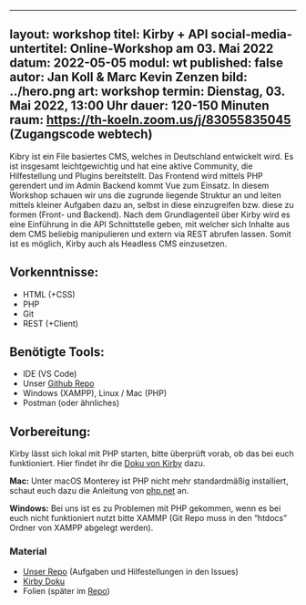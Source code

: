 
---
layout: workshop
titel: Kirby + API
social-media-untertitel: Online-Workshop am 03. Mai 2022
datum: 2022-05-05
modul: wt
published: false
autor: Jan Koll & Marc Kevin Zenzen
bild: ../hero.png
art: workshop
termin: Dienstag, 03. Mai 2022, 13:00 Uhr
dauer: 120-150 Minuten
raum: https://th-koeln.zoom.us/j/83055835045 (Zugangscode webtech)
---

Kibry ist ein File basiertes CMS, welches in Deutschland entwickelt wird. Es ist insgesamt leichtgewichtig und hat eine aktive Community, die Hilfestellung und Plugins bereitstellt. Das Frontend wird mittels PHP gerendert und im Admin Backend kommt Vue zum Einsatz. In diesem Workshop schauen wir uns die zugrunde liegende Struktur an und leiten mittels kleiner Aufgaben dazu an, selbst in diese einzugreifen bzw. diese zu formen (Front- und Backend). Nach dem Grundlagenteil über Kirby wird es eine Einführung in die API Schnittstelle geben, mit welcher sich Inhalte aus dem CMS beliebig manipulieren und extern via REST abrufen lassen. Somit ist es möglich, Kirby auch als Headless CMS einzusetzen.

## Vorkenntnisse:
- HTML (+CSS)
- PHP
- Git
- REST (+Client)

## Benötigte Tools:
- IDE (VS Code)
- Unser [Github Repo](https://github.com/JanKoll/kirby-api)
- Windows (XAMPP), Linux / Mac (PHP)
- Postman (oder ähnliches)

## Vorbereitung:
Kirby lässt sich lokal mit PHP starten, bitte überprüft vorab, ob das bei euch funktioniert. Hier findet ihr die [Doku von Kirby](https://getkirby.com/docs/guide/quickstart) dazu.

**Mac:** Unter macOS Monterey ist PHP nicht mehr standardmäßig installiert, schaut euch dazu die Anleitung von [php.net](https://www.php.net/manual/de/install.macosx.packages.php) an.

**Windows:** Bei uns ist es zu Problemen mit PHP gekommen, wenn es bei euch nicht funktioniert nutzt bitte XAMMP (Git Repo muss in den “htdocs” Ordner von XAMPP abgelegt werden).

### Material
- [Unser Repo](https://github.com/JanKoll/kirby-api) (Aufgaben und Hilfestellungen in den Issues)
- [Kirby Doku](https://getkirby.com/docs/reference)
- Folien (später im [Repo](https://github.com/JanKoll/kirby-api))